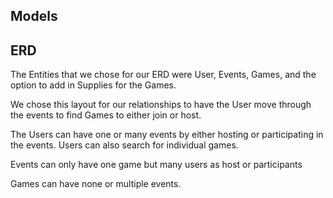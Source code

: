 ## Models

## ERD

The Entities that we chose for our ERD were User, Events, Games, and the option to add in Supplies for the Games.

We chose this layout for our relationships to have the User move through the events to find Games to either join or host.

The Users can have one or many events by either hosting or participating in the events. Users can also search for individual games.

Events can only have one game but many users as host or participants

Games can have none or multiple events.
